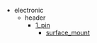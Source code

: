 * electronic
  * header
    * [1_pin](electronic/header/1_pin)
      * [surface_mount](electronic/header/1_pin/surface_mount)

